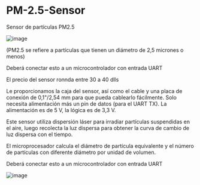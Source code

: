 # PM-2.5-Sensor

Sensor de partículas PM2.5

![image](https://user-images.githubusercontent.com/60490415/228080636-dd531f15-c2d5-4a11-9070-550ed89ec8f1.png)

(PM2.5 se refiere a partículas que tienen un diámetro de 2,5 micrones o menos)

Deberá conectar esto a un microcontrolador con entrada UART

El precio del sensor ronnda entre 30 a 40 dlls 

Le proporcionamos la caja del sensor, así como el cable y una placa de conexión de 0,1"/2,54 mm para que pueda cablearlo fácilmente. Solo necesita alimentación más un pin de datos (para el UART TX). La alimentación es de 5 V, la lógica es de 3,3 V.

Este sensor utiliza dispersión láser para irradiar partículas suspendidas en el aire, 
luego recolecta la luz dispersa para obtener la curva de cambio de luz dispersa con el tiempo.

El microprocesador calcula el diámetro de partícula equivalente y el número de partículas con diferente diámetro por unidad de volumen.

Deberá conectar esto a un microcontrolador con entrada UART

![image](https://user-images.githubusercontent.com/60490415/228080277-42babe14-5216-45c5-bd3f-fb95557b519a.png)
